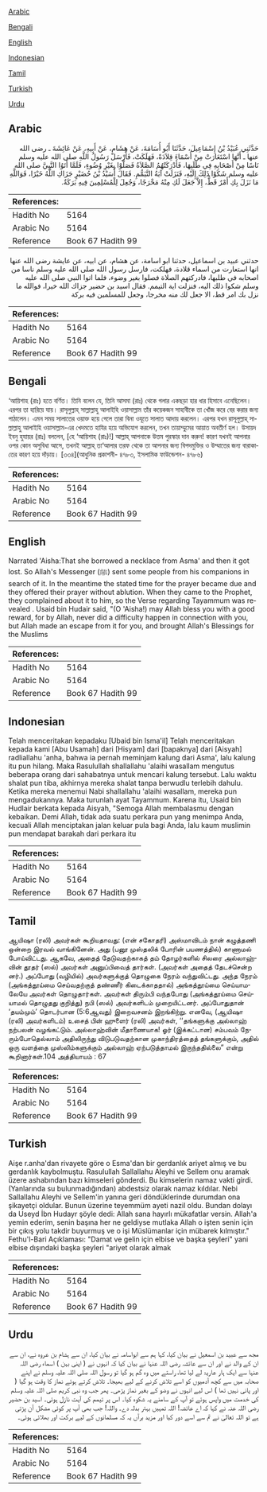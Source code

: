 [Arabic](#arabic)

[Bengali](#bengali)

[English](#english)

[Indonesian](#indonesian)

[Tamil](#tamil)

[Turkish](#turkish)

[Urdu](#urdu)

## Arabic


<div dir="rtl" lang="ar" style={{fontSize:'larger',backgroundColor:'#f8f9fa',padding:20}}>
حَدَّثَنِي عُبَيْدُ بْنُ إِسْمَاعِيلَ، حَدَّثَنَا أَبُو أُسَامَةَ، عَنْ هِشَامٍ، عَنْ أَبِيهِ، عَنْ عَائِشَةَ ـ رضى الله عنها ـ أَنَّهَا اسْتَعَارَتْ مِنْ أَسْمَاءَ قِلاَدَةً، فَهَلَكَتْ، فَأَرْسَلَ رَسُولُ اللَّهِ صلى الله عليه وسلم نَاسًا مِنْ أَصْحَابِهِ فِي طَلَبِهَا، فَأَدْرَكَتْهُمُ الصَّلاَةُ فَصَلَّوْا بِغَيْرِ وُضُوءٍ، فَلَمَّا أَتَوُا النَّبِيَّ صلى الله عليه وسلم شَكَوْا ذَلِكَ إِلَيْهِ، فَنَزَلَتْ آيَةُ التَّيَمُّمِ‏.‏ فَقَالَ أُسَيْدُ بْنُ حُضَيْرٍ جَزَاكِ اللَّهُ خَيْرًا، فَوَاللَّهِ مَا نَزَلَ بِكِ أَمْرٌ قَطُّ، إِلاَّ جَعَلَ لَكِ مِنْهُ مَخْرَجًا، وَجُعِلَ لِلْمُسْلِمِينَ فِيهِ بَرَكَةٌ‏.‏
</div>
<div style={{backgroundColor:'#f8f9fa',padding:20, marginBottom: 10}}><table> <thead> <tr> <th>References:</th> <th></th> </tr> </thead> <tbody><tr><td>Hadith No</td><td>5164</td></tr><tr><td>Arabic No</td><td>5164</td></tr><tr><td>Reference</td><td>Book 67 Hadith 99</td></tr></tbody></table></div>


<div dir="rtl" lang="ar" style={{fontSize:'larger',backgroundColor:'#f8f9fa',padding:20}}>
حدثني عبيد بن اسماعيل، حدثنا ابو اسامة، عن هشام، عن ابيه، عن عايشة رضى الله عنها انها استعارت من اسماء قلادة، فهلكت، فارسل رسول الله صلى الله عليه وسلم ناسا من اصحابه في طلبها، فادركتهم الصلاة فصلوا بغير وضوء، فلما اتوا النبي صلى الله عليه وسلم شكوا ذلك اليه، فنزلت اية التيمم. فقال اسيد بن حضير جزاك الله خيرا، فوالله ما نزل بك امر قط، الا جعل لك منه مخرجا، وجعل للمسلمين فيه بركة
</div>
<div style={{backgroundColor:'#f8f9fa',padding:20, marginBottom: 10}}><table> <thead> <tr> <th>References:</th> <th></th> </tr> </thead> <tbody><tr><td>Hadith No</td><td>5164</td></tr><tr><td>Arabic No</td><td>5164</td></tr><tr><td>Reference</td><td>Book 67 Hadith 99</td></tr></tbody></table></div>

## Bengali


<div dir="ltr" lang="bn" style={{fontSize:'larger',backgroundColor:'#f8f9fa',padding:20}}>
‘আয়িশাহ (রাঃ) হতে বর্ণিত। তিনি বলেন যে, তিনি আসমা (রাঃ) থেকে গলার একছড়া হার ধার হিসাবে এনেছিলেন। এরপর তা হারিয়ে যায়। রাসূলুল্লাহ্ সাল্লাল্লাহু আলাইহি ওয়াসাল্লাম তাঁর কয়েকজন সাহাবীকে তা খোঁজ করে বের করার জন্য পাঠালেন। এমন সময় সালাতের ওয়াক্ত হয়ে গেলে তারা বিনা ওযূতে সালাত আদায় করলেন। এরপর যখন রাসূলুল্লাহ্ সাল্লাল্লাহু আলাইহি ওয়াসাল্লাম-এর খেদমতে হাযির হয়ে অভিযোগ করলেন, তখন তায়াম্মুমের আয়াত অবতীর্ণ হল। উসায়দ ইবনু হুযায়র (রাঃ) বললেন, [হে ‘আয়িশাহ (রাঃ)!] আল্লাহ্ আপনাকে উত্তম পুরস্কার দান করুন! কারণ যখনই আপনার ওপর কোন অসুবিধা আসে, তখনই আল্লাহ্ তা‘আলার তরফ থেকে তা আপনার জন্য বিপদমুক্তির ও উম্মাতের জন্য বারাকাতের কারণ হয়ে দাঁড়ায়। [৩৩৪](আধুনিক প্রকাশনী- ৪৭৮৩, ইসলামিক ফাউন্ডেশন- ৪৭৮৬)
</div>
<div style={{backgroundColor:'#f8f9fa',padding:20, marginBottom: 10}}><table> <thead> <tr> <th>References:</th> <th></th> </tr> </thead> <tbody><tr><td>Hadith No</td><td>5164</td></tr><tr><td>Arabic No</td><td>5164</td></tr><tr><td>Reference</td><td>Book 67 Hadith 99</td></tr></tbody></table></div>

## English


<div dir="ltr" lang="en" style={{fontSize:'larger',backgroundColor:'#f8f9fa',padding:20}}>
Narrated 'Aisha:That she borrowed a necklace from Asma' and then it got lost. So Allah's Messenger (ﷺ) sent some people from his companions in search of it. In the meantime the stated time for the prayer became due and they offered their prayer without ablution. When they came to the Prophet, they complained about it to him, so the Verse regarding Tayammum was revealed . Usaid bin Hudair said, "(O 'Aisha!) may Allah bless you with a good reward, for by Allah, never did a difficulty happen in connection with you, but Allah made an escape from it for you, and brought Allah's Blessings for the Muslims
</div>
<div style={{backgroundColor:'#f8f9fa',padding:20, marginBottom: 10}}><table> <thead> <tr> <th>References:</th> <th></th> </tr> </thead> <tbody><tr><td>Hadith No</td><td>5164</td></tr><tr><td>Arabic No</td><td>5164</td></tr><tr><td>Reference</td><td>Book 67 Hadith 99</td></tr></tbody></table></div>

## Indonesian


<div dir="ltr" lang="id" style={{fontSize:'larger',backgroundColor:'#f8f9fa',padding:20}}>
Telah menceritakan kepadaku [Ubaid bin Isma'il] Telah menceritakan kepada kami [Abu Usamah] dari [Hisyam] dari [bapaknya] dari [Aisyah] radliallahu 'anha, bahwa ia pernah meminjam kalung dari Asma', lalu kalung itu pun hilang. Maka Rasulullah shallallahu 'alaihi wasallam mengutus beberapa orang dari sahabatnya untuk mencari kalung tersebut. Lalu waktu shalat pun tiba, akhirnya mereka shalat tanpa berwudlu terlebih dahulu. Ketika mereka menemui Nabi shallallahu 'alaihi wasallam, mereka pun mengadukannya. Maka turunlah ayat Tayammum. Karena itu, Usaid bin Hudlair berkata kepada Aisyah, "Semoga Allah membalasmu dengan kebaikan. Demi Allah, tidak ada suatu perkara pun yang menimpa Anda, kecuali Allah menciptakan jalan keluar pula bagi Anda, lalu kaum muslimin pun mendapat barakah dari perkara itu
</div>
<div style={{backgroundColor:'#f8f9fa',padding:20, marginBottom: 10}}><table> <thead> <tr> <th>References:</th> <th></th> </tr> </thead> <tbody><tr><td>Hadith No</td><td>5164</td></tr><tr><td>Arabic No</td><td>5164</td></tr><tr><td>Reference</td><td>Book 67 Hadith 99</td></tr></tbody></table></div>

## Tamil


<div dir="ltr" lang="ta" style={{fontSize:'larger',backgroundColor:'#f8f9fa',padding:20}}>
ஆயிஷா (ரலி) அவர்கள் கூறியதாவது: (என் சகோதரி) அஸ்மாவிடம் நான் கழுத்தணி ஒன்றை இரவல் வாங்கினேன். அது (பனூ முஸ்தலிக் போரின் பயணத்தில்) காணாமல் போய்விட்டது. ஆகவே, அதைத் தேடுவதற்காகத் தம் தோழர்களில் சிலரை அல்லாஹ்வின் தூதர் (ஸல்) அவர்கள் அனுப்பிவைத் தார்கள். (அவர்கள் அதைத் தேடச்சென்ற னர்.) அப்போது (வழியில்) அவர்களுக்குத் தொழுகை நேரம் வந்துவிட்டது. அந்த நேரம் (அங்கத்தூய்மை செய்வதற்குத் தண்ணீர் கிடைக்காததால்) அங்கத்தூய்மை செய்யாமலேயே அவர்கள் தொழுதார்கள். அவர்கள் திரும்பி வந்தபோது (அங்கத்தூய்மை செய்யாமல் தொழுதது குறித்து) நபி (ஸல்) அவர்களிடம் முறையிட்டனர். அப்போதுதான் ‘தயம்மும்’ தொடர்பான (5:6ஆவது) இறைவசனம் இறங்கிற்று. எனவே, (ஆயிஷா (ரலி) அவர்களிடம்) உசைத் பின் ஹுளைர் (ரலி) அவர்கள், ‘‘தங்களுக்கு அல்லாஹ் நற்பலன் வழங்கட்டும். அல்லாஹ்வின் மீதாணையாக! ஓர் (இக்கட்டான) சம்பவம் நேரும்போதெல்லாம் அதிலிருந்து விடுபடுவதற்கான முகாந்திரத்தைத் தங்களுக்கும், அதில் ஒரு வளத்தை முஸ்லிம்களுக்கும் அல்லாஹ் ஏற்படுத்தாமல் இருந்ததில்லை” என்று கூறினார்கள்.104 அத்தியாயம் : 67
</div>
<div style={{backgroundColor:'#f8f9fa',padding:20, marginBottom: 10}}><table> <thead> <tr> <th>References:</th> <th></th> </tr> </thead> <tbody><tr><td>Hadith No</td><td>5164</td></tr><tr><td>Arabic No</td><td>5164</td></tr><tr><td>Reference</td><td>Book 67 Hadith 99</td></tr></tbody></table></div>

## Turkish


<div dir="ltr" lang="tr" style={{fontSize:'larger',backgroundColor:'#f8f9fa',padding:20}}>
Aişe r.anha'dan rivayete göre o Esma'dan bir gerdanlık ariyet almış ve bu gerdanlık kaybolmuştu. Rasulullah Sallallahu Aleyhi ve Sellem onu aramak üzere ashabından bazı kimseleri gönderdi. Bu kimselerin namaz vakti girdi. (Yanlarında su bulunmadığından) abdestsiz olarak namaz kıldılar. Nebi Sallallahu Aleyhi ve Sellem'in yanına geri döndüklerinde durumdan ona şikayetçi oldular. Bunun üzerine teyemmüm ayeti nazil oldu. Bundan dolayı da Useyd İbn Hudayr şöyle dedi: Allah sana hayırlı mükafatlar versin. Allah'a yemin ederim, senin başına her ne geldiyse mutlaka Allah o işten senin için bir çıkış yolu takdir buyurmuş ve o işi Müslümanlar için mübarek kılmıştır." Fethu'l-Bari Açıklaması: "Damat ve gelin için elbise ve başka şeyleri" yani elbise dışındaki başka şeyleri "ariyet olarak almak
</div>
<div style={{backgroundColor:'#f8f9fa',padding:20, marginBottom: 10}}><table> <thead> <tr> <th>References:</th> <th></th> </tr> </thead> <tbody><tr><td>Hadith No</td><td>5164</td></tr><tr><td>Arabic No</td><td>5164</td></tr><tr><td>Reference</td><td>Book 67 Hadith 99</td></tr></tbody></table></div>

## Urdu


<div dir="rtl" lang="ur" style={{fontSize:'larger',backgroundColor:'#f8f9fa',padding:20}}>
مجھ سے عبید بن اسمعیل نے بیان کیا، کہا ہم سے ابواسامہ نے بیان کیا، ان سے ہشام بن عروہ نے، ان سے ان کے والد نے اور ان سے عائشہ رضی اللہ عنہا نے بیان کیا کہ انہوں نے ( اپنی بہن ) اسماء رضی اللہ عنہا سے ایک ہار عاریۃ لے لیا تھا، راستے میں وہ گم ہو گیا تو رسول اللہ صلی اللہ علیہ وسلم نے اپنے صحابہ میں سے کچھ آدمیوں کو اسے تلاش کرنے کے لیے بھیجا۔ تلاش کرتے ہوئے نماز کا وقت ہو گیا ( اور پانی نہیں تھا ) اس لیے انہوں نے وضو کے بغیر نماز پڑھی۔ پھر جب وہ نبی کریم صلی اللہ علیہ وسلم کی خدمت میں واپس ہوئے تو آپ کے سامنے یہ شکوہ کیا۔ اس پر تیمم کی آیت نازل ہوئی۔ اسید بن حضیر رضی اللہ عنہ نے کہا کہ اے عائشہ! اللہ تمہیں بہتر بدلہ دے۔ واللہ! جب بھی آپ پر کوئی مشکل آن پڑتی ہے تو اللہ تعالیٰ نے تم سے اسے دور کیا اور مزید برآں یہ کہ مسلمانوں کے لیے برکت اور بھلائی ہوئی۔
</div>
<div style={{backgroundColor:'#f8f9fa',padding:20, marginBottom: 10}}><table> <thead> <tr> <th>References:</th> <th></th> </tr> </thead> <tbody><tr><td>Hadith No</td><td>5164</td></tr><tr><td>Arabic No</td><td>5164</td></tr><tr><td>Reference</td><td>Book 67 Hadith 99</td></tr></tbody></table></div>